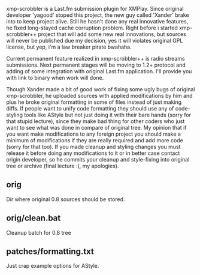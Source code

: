 xmp-scrobbler is a Last.fm submission plugin for XMPlay. Since original developer 'yagood' stoped this project, the new guy called 'Xander' brake into to keep project alive. Still he hasn't done any real innovative features, he fixed long-stayed cache corruption problem. Right before i started xmp-scrobbler++ project that will add some new real innovations, but sources will never be published due my decision, yes it will violates original GPL license, but yep, i'm a law breaker pirate bwahaha.

Current permanent feature realized in xmp-scrobbler++ is radio streams submissions. Next permanent stages will be moving to 1.2+ protocol and adding of some integration with original Last.fm application. I'll provide you with link to binary when work will done.

Though Xander made a bit of good work of fixing some ugly bugs of original xmp-scrobbler, he uploaded sources with applied modifications by him and plus he broke original formatting in some of files instead of just making diffs. If people want to unify code formatting they should use any of code-styling tools like AStyle but not just doing it with their bare hands (sorry for that stupid lecture), since they make bad thing for other coders who just want to see what was done in compare of original tree. My opinion that if you want make modifications to any foreign project you should make a minimum of modifications if they are really required and add more code (sorry for that too). If you made cleanup and styling changes you must release it before doing any modifications to it or in better case contact origin developer, so he commits your cleanup and style-fixing into original tree or archive (final lecture :(, my apologies).

orig
----
Dir where original 0.8 sources should be stored.

orig/clean.bat
--------------

Cleanup batch for 0.8 tree

patches/formatting.txt
----------------------

Just crap example options for AStyle.
